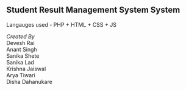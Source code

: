 <h2><b>Student Result Management System System</b></h2>

Langauges used - PHP + HTML + CSS + JS

<em>Created By</em>
<br>
Devesh Rai<br> 
Anant Singh<br>
Sanika Shete<br>
Sanika Lad<br>
Krishna Jaiswal<br>
Arya Tiwari<br>
Disha Dahanukare<br>
